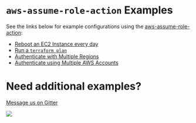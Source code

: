 # `aws-assume-role-action` Examples

See the links below for example configurations using the [aws-assume-role-action](https://github.com/marketplace/actions/saml-to-assume-aws-role):

- [Reboot an EC2 Instance every day](https://github.com/saml-to/aws-assume-role-action-examples/tree/reboot-instance-daily)
- [Run a `terraform plan`](https://github.com/saml-to/aws-assume-role-action-examples/tree/terraform-plan)
- [Authenticate with Multiple Regions](https://github.com/saml-to/aws-assume-role-action-examples/tree/multiple-regions)
- [Authenticate using Multiple AWS Accounts](https://github.com/saml-to/aws-assume-role-action-examples/tree/multiple-accounts)

# Need additional examples?

[Message us on Gitter](https://gitter.im/saml-to/assume-aws-role-action)

![](https://sso.saml.to/github/px?examples)
